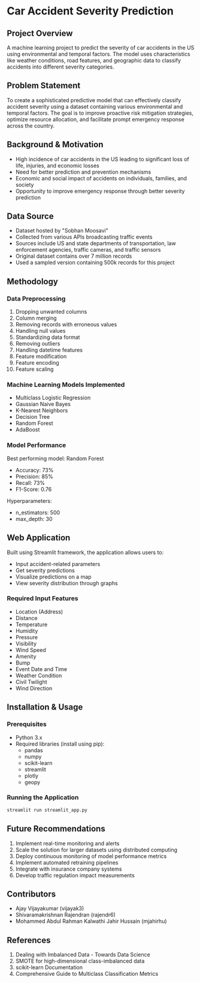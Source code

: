 # Car Accident Severity Prediction

## Project Overview
A machine learning project to predict the severity of car accidents in the US using environmental and temporal factors. The model uses characteristics like weather conditions, road features, and geographic data to classify accidents into different severity categories.

## Problem Statement
To create a sophisticated predictive model that can effectively classify accident severity using a dataset containing various environmental and temporal factors. The goal is to improve proactive risk mitigation strategies, optimize resource allocation, and facilitate prompt emergency response across the country.

## Background & Motivation
- High incidence of car accidents in the US leading to significant loss of life, injuries, and economic losses
- Need for better prediction and prevention mechanisms
- Economic and social impact of accidents on individuals, families, and society
- Opportunity to improve emergency response through better severity prediction

## Data Source
- Dataset hosted by "Sobhan Moosavi"
- Collected from various APIs broadcasting traffic events
- Sources include US and state departments of transportation, law enforcement agencies, traffic cameras, and traffic sensors
- Original dataset contains over 7 million records
- Used a sampled version containing 500k records for this project

## Methodology

### Data Preprocessing
1. Dropping unwanted columns
2. Column merging
3. Removing records with erroneous values
4. Handling null values
5. Standardizing data format
6. Removing outliers
7. Handling datetime features
8. Feature modification
9. Feature encoding
10. Feature scaling

### Machine Learning Models Implemented
- Multiclass Logistic Regression
- Gaussian Naive Bayes
- K-Nearest Neighbors
- Decision Tree
- Random Forest
- AdaBoost

### Model Performance
Best performing model: Random Forest
- Accuracy: 73%
- Precision: 85%
- Recall: 73%
- F1-Score: 0.76

Hyperparameters:
- n_estimators: 500
- max_depth: 30

## Web Application
Built using Streamlit framework, the application allows users to:
- Input accident-related parameters
- Get severity predictions
- Visualize predictions on a map
- View severity distribution through graphs

### Required Input Features
- Location (Address)
- Distance
- Temperature
- Humidity
- Pressure
- Visibility
- Wind Speed
- Amenity
- Bump
- Event Date and Time
- Weather Condition
- Civil Twilight
- Wind Direction

## Installation & Usage

### Prerequisites
- Python 3.x
- Required libraries (install using pip):
  - pandas
  - numpy
  - scikit-learn
  - streamlit
  - plotly
  - geopy

### Running the Application
```bash
streamlit run streamlit_app.py
```

## Future Recommendations
1. Implement real-time monitoring and alerts
2. Scale the solution for larger datasets using distributed computing
3. Deploy continuous monitoring of model performance metrics
4. Implement automated retraining pipelines
5. Integrate with insurance company systems
6. Develop traffic regulation impact measurements

## Contributors
- Ajay Vijayakumar (vijayak3)
- Shivaramakrishnan Rajendran (rajendr6)
- Mohammed Abdul Rahman Kalwathi Jahir Hussain (mjahirhu)

## References
1. Dealing with Imbalanced Data - Towards Data Science
2. SMOTE for high-dimensional class-imbalanced data
3. scikit-learn Documentation
4. Comprehensive Guide to Multiclass Classification Metrics
